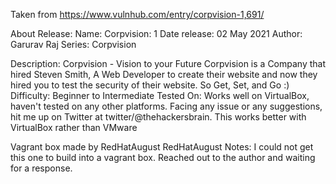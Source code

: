 Taken from https://www.vulnhub.com/entry/corpvision-1,691/ 

About Release:
    Name: Corpvision: 1
    Date release: 02 May 2021
    Author: Garurav Raj
    Series: Corpvision

Description:
    Corpvision - Vision to your Future
    Corpvision is a Company that hired Steven Smith, A Web Developer to create their website and now they hired you to test the security of their website. So Get, Set, and Go :)
    Difficulty: Beginner to Intermediate
    Tested On: Works well on VirtualBox, haven't tested on any other platforms.
    Facing any issue or any suggestions, hit me up on Twitter at twitter/@thehackersbrain.
    This works better with VirtualBox rather than VMware 

Vagrant box made by RedHatAugust
RedHatAugust Notes:
    I could not get this one to build into a vagrant box. Reached out to the author and waiting for a response.
